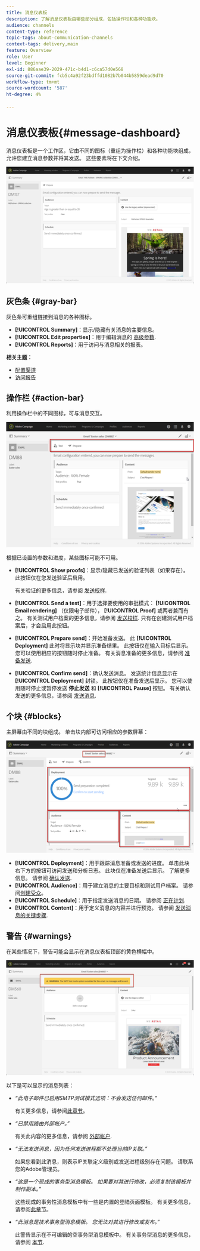 ```yaml
---
title: 消息仪表板
description: 了解消息仪表板由哪些部分组成，包括操作栏和各种功能块。
audience: channels
content-type: reference
topic-tags: about-communication-channels
context-tags: delivery,main
feature: Overview
role: User
level: Beginner
exl-id: 886aae39-2029-471c-b4d1-c6ca57d0e568
source-git-commit: fcb5c4a92f23bdffd1082b7b044b5859dead9d70
workflow-type: tm+mt
source-wordcount: '587'
ht-degree: 4%

---
```


# 消息仪表板{#message-dashboard}

消息仪表板是一个工作区，它由不同的图标（重组为操作栏）和各种功能块组成，允许您建立消息参数并将其发送。 这些要素将在下文介绍。

![](assets/delivery_dashboard_2.png)

## 灰色条 {#gray-bar}

灰色条可重组链接到消息的各种图标。

* **[!UICONTROL Summary]**：显示/隐藏有关消息的主要信息。
* **[!UICONTROL Edit properties]**：用于编辑消息的 [高级参数](../../administration/using/configuring-email-channel.md#list-of-email-properties).
* **[!UICONTROL Reports]**：用于访问与消息相关的报表。

**相关主题：**

* [配置渠道](../../administration/using/about-channel-configuration.md)
* [访问报告](../../reporting/using/about-dynamic-reports.md)

## 操作栏 {#action-bar}

利用操作栏中的不同图标，可与消息交互。

![](assets/delivery_dashboard_4.png)

根据已设置的参数和进度，某些图标可能不可用。

* **[!UICONTROL Show proofs]**：显示/隐藏已发送的验证列表（如果存在）。 此按钮仅在您发送验证后启用。

  有关验证的更多信息，请参阅 [发送校样](../../sending/using/sending-proofs.md).

* **[!UICONTROL Send a test]**：用于选择要使用的审批模式： **[!UICONTROL Email rendering]** （仅限电子邮件）， **[!UICONTROL Proof]** 或两者兼而有之。 有关测试用户档案的更多信息，请参阅 [发送校样](../../sending/using/sending-proofs.md). 只有在创建测试用户档案后，才会启用此按钮。

* **[!UICONTROL Prepare send]**：开始准备发送。 此 **[!UICONTROL Deployment]** 此时将显示块并显示准备结果。 此按钮仅在输入目标后显示。 您可以使用相应的按钮随时停止准备。 有关消息准备的更多信息，请参阅 [准备发送](../../sending/using/preparing-the-send.md).

* **[!UICONTROL Confirm send]**：确认发送消息。 发送统计信息显示在 **[!UICONTROL Deployment]** 封锁。 此按钮仅在准备发送后显示。 您可以使用随时停止或暂停发送 **停止发送** 和 **[!UICONTROL Pause]** 按钮。 有关确认发送的更多信息，请参阅 [发送消息](../../sending/using/confirming-the-send.md).

## 个块 {#blocks}

主屏幕由不同的块组成。 单击块内部可访问相应的参数屏幕：

![](assets/delivery_dashboard_3.png)

* **[!UICONTROL Deployment]**：用于跟踪消息准备或发送的进度。 单击此块右下方的按钮可访问发送和分析日志。 此块仅在准备发送后显示。 了解更多信息。 请参阅 [确认发送](../../sending/using/confirming-the-send.md).
* **[!UICONTROL Audience]**：用于建立消息的主要目标和测试用户档案。 请参阅[创建受众](../../audiences/using/creating-audiences.md)。
* **[!UICONTROL Schedule]**：用于指定发送消息的日期。 请参阅 [正在计划](../../sending/using/about-scheduling-messages.md).
* **[!UICONTROL Content]**：用于定义消息的内容并进行预览。 请参阅 [发送消息的关键步骤](../../channels/using/key-steps-to-send-a-message.md).

## 警告 {#warnings}

在某些情况下，警告可能会显示在消息仪表板顶部的黄色横幅中。

![](assets/delivery_dashboard_warnings.png)

以下是可以显示的消息列表：

* *“此电子邮件已启用SMTP测试模式选项：不会发送任何邮件。”*

  有关更多信息，请参阅[此章节](../../administration/using/configuring-email-channel.md#smtp-test-mode)。

* *“已禁用路由外部帐户。”*

  有关此内容的更多信息，请参阅 [外部帐户](../../administration/using/external-accounts.md).

* *“无法发送消息，因为任何发送进程都不处理当前IP关联。”*

  如果您看到此消息，则表示IP关联定义级别或发送进程级别存在问题。 请联系您的Adobe管理员。

* *“这是一个现成的事务型消息模板。 如果要对其进行修改，必须复制该模板并制作副本。”*

  这些现成的事务性消息模板中有一些是内置的登陆页面模板。 有关更多信息，请参阅[此章节](../../channels/using/landing-page-templates.md)。

* *“此消息是技术事务型消息模板。 您无法对其进行修改或发布。”*

  此警告显示在不可编辑的空事务型消息模板中。 有关事务型消息的更多信息，请参阅 [本节](../../channels/using/getting-started-with-transactional-msg.md).
